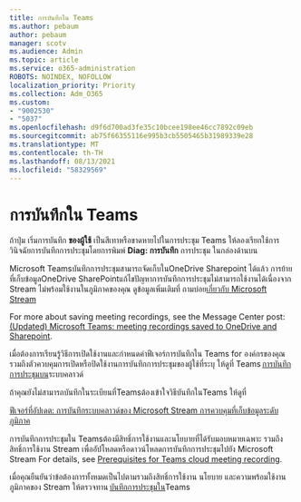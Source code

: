 ```yaml
---
title: การบันทึกใน Teams
ms.author: pebaum
author: pebaum
manager: scotv
ms.audience: Admin
ms.topic: article
ms.service: o365-administration
ROBOTS: NOINDEX, NOFOLLOW
localization_priority: Priority
ms.collection: Adm_O365
ms.custom:
- "9002530"
- "5037"
ms.openlocfilehash: d9f6d700ad3fe35c10bcee198ee46cc7892c09eb
ms.sourcegitcommit: ab75f66355116e995b3cb5505465b31989339e28
ms.translationtype: MT
ms.contentlocale: th-TH
ms.lasthandoff: 08/13/2021
ms.locfileid: "58329569"
---
```

# <a name="recording-in-teams"></a>การบันทึกใน Teams

ถ้าปุ่ม เริ่มการบันทึก **ของผู้ใช้** เป็นสีเทาหรือขาดหายไปในการประชุม Teams ให้ลองเรียกใช้การวินิจฉัยการบันทึกการประชุมโดยการพิมพ์ **Diag: การบันทึก** การประชุม ในกล่องด้านบน 

Microsoft Teamsบันทึกการประชุมสามารถจัดเก็บในOneDrive Sharepoint ได้แล้ว การย้ายที่เก็บข้อมูลOneDrive SharePointแก้ไขปัญหาการบันทึกการประชุมไม่สามารถใช้งานได้เนื่องจาก Stream ไม่พร้อมใช้งานในภูมิภาคของคุณ ดูข้อมูลเพิ่มเติมที่ ถามบ่อย[เกี่ยวกับ Microsoft Stream](https://docs.microsoft.com/stream/faq#which-regions-does-microsoft-stream-host-my-data-in)

For more about saving meeting recordings, see the Message Center post: [(Updated) Microsoft Teams: meeting recordings saved to OneDrive and Sharepoint](https://portal.microsoft.com/Adminportal/Home?ref=MessageCenter&id=MC222640).

เมื่อต้องการเรียนรู้วิธีการเปิดใช้งานและกําหนดค่าฟีเจอร์การบันทึกใน Teams for องค์กรของคุณ รวมถึงตัวควบคุมการเปิดหรือปิดใช้งานการบันทึกการประชุมของผู้ใช้ที่ระบุ ให้ดูที่ Teams [การบันทึกการประชุมบน](https://docs.microsoft.com/microsoftteams/cloud-recording)ระบบคลาวด์ 

ถ้าคุณยังไม่สามารถบันทึกในระเบียนที่Teamsต้องเข้าใจวิธีบันทึกในTeams ให้ดูที่ 

[ฟีเจอร์ที่อัปเดต: การบันทึกระบบคลาวด์ของ Microsoft Stream การควบคุมที่เก็บข้อมูลระดับภูมิภาค](https://admin.microsoft.com/AdminPortal/Home#/MessageCenter?id=MC214327)

การบันทึกการประชุมใน Teamsต้องมีสิทธิ์การใช้งานและนโยบายที่ได้รับมอบหมายเฉพาะ รวมถึงสิทธิ์การใช้งาน Stream เพื่ออัปโหลดหรือดาวน์โหลดการบันทึกการประชุมไปยัง Microsoft Stream For details, see [Prerequisites for Teams cloud meeting recording](https://docs.microsoft.com/microsoftteams/cloud-recording#prerequisites-for-teams-cloud-meeting-recording).

เมื่อคุณยืนยันว่าข้อต้องการทั้งหมดเป็นไปตามรวมถึงสิทธิ์การใช้งาน นโยบาย และความพร้อมใช้งานภูมิภาคของ Stream ให้ตรวจทาน [บันทึกการประชุมใน](https://support.office.com/article/34dfbe7f-b07d-4a27-b4c6-de62f1348c24)Teams 